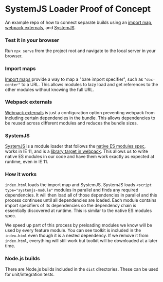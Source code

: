 # SystemJS Loader Proof of Concept
An example repo of how to connect separate builds using an [import map](https://github.com/WICG/import-maps), [webpack externals](https://webpack.js.org/configuration/externals/), and [SystemJS](https://github.com/systemjs/systemjs).

### Test it in your browser
Run `npx serve` from the project root and navigate to the local server in your browser.

### Import maps
[Import maps](https://github.com/WICG/import-maps) provide a way to map a "bare import specifier", such as `"doc-center"` to a URL. This allows modules to lazy load and get references to the other modules without knowing the full URL.

### Webpack externals
[Webpack externals](https://webpack.js.org/configuration/externals/) is just a configuration option preventing webpack from including certain dependencies in the bundle. This allows dependencies to be reused across different modules and reduces the bundle sizes.

### SystemJS
[SystemJS](https://github.com/systemjs/systemjs) is a module loader that follows the [native ES modules spec](https://developer.mozilla.org/en-US/docs/Web/JavaScript/Guide/Modules), works in IE 11, and is a [library target in webpack](https://webpack.js.org/configuration/output/#outputlibrarytarget). This allows us to write native ES modules in our code and have them work exactly as expected at runtime, even in IE 11.

### How it works
`index.html` loads the import map and SystemJS. SystemJS loads `<script type="systemjs-module"` modules in parallel and finds any required dependencies. It will then load all of those dependencies in parallel and this process continues until all dependencies are loaded. Each module contains import specifiers of its dependencies so the dependency chain is essentially discovered at runtime. This is similar to the native ES modules spec.

We speed up part of this process by preloading modules we know will be used by every feature module. You can see toolkit is included in the `index.html` even though it is a nested dependency. If we remove it from `index.html`, everything will still work but toolkit will be downloaded at a later time.

### Node.js builds
There are Node.js builds included in the `dist` directories. These can be used for unit/integration tests.

